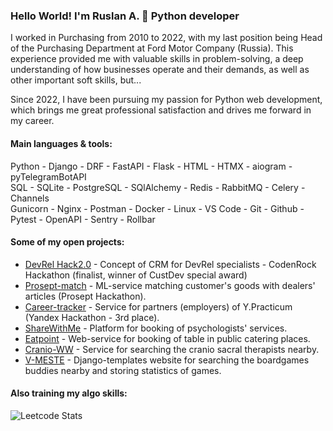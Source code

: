### Hello World! I'm Ruslan A. 👋 Python developer
I worked in Purchasing from 2010 to 2022, with my last position being Head of the Purchasing Department at Ford Motor Company (Russia). This experience provided me with valuable skills in problem-solving, a deep understanding of how businesses operate and their demands, as well as other important soft skills, but...

Since 2022, I have been pursuing my passion for Python web development, which brings me great professional satisfaction and drives me forward in my career. 

#### Main languages & tools:
Python - Django - DRF - FastAPI - Flask - HTML - HTMX - aiogram - pyTelegramBotAPI<br>
SQL - SQLite - PostgreSQL - SQlAlchemy - Redis - RabbitMQ - Celery - Channels<br>
Gunicorn - Nginx - Postman - Docker - Linux - VS Code - Git - Github - Pytest - OpenAPI - Sentry - Rollbar

#### Some of my open projects:
- [DevRel Hack2.0](https://github.com/DevRel-hack/backend) - Concept of CRM for DevRel specialists - CodenRock Hackathon (finalist, winner of CustDev special award)
- [Prosept-match](https://github.com/hackathone-prosept-team2/backend_django) - ML-service matching customer's goods with dealers' articles (Prosept Hackathon).
- [Career-tracker](https://github.com/yandex-hackathon-career-track/backend) - Service for partners (employers) of Y.Practicum (Yandex Hackathon - 3rd place).
- [ShareWithMe](https://github.com/services-psychologists-psychotherapists/backend) - Platform for booking of psychologists' services.
- [Eatpoint](https://github.com/finding-and-booking-tables-restaurants/eatpoint-backend) - Web-service for booking of table in public catering places.
- [Cranio-WW](https://github.com/Cranio-worldwide/backend) - Service for searching the cranio sacral therapists nearby.
- [V-MESTE](https://github.com/ratarov/V_MESTE_play) - Django-templates website for searching the boardgames buddies nearby and storing statistics of games.

#### Also training my algo skills:
![Leetcode Stats](https://leetcard.jacoblin.cool/ratarov?font=Roboto)
